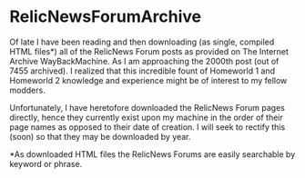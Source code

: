 # RelicNewsForumArchive
Of late I have been reading and then downloading (as single, compiled HTML files*) all of the RelicNews Forum posts as provided on The Internet Archive WayBackMachine. As I am approaching the 2000th post (out of 7455 archived). I realized that this incredible fount of Homeworld 1 and Homeworld 2 knowledge and experience might be of interest to my fellow modders.

Unfortunately, I have heretofore downloaded the RelicNews Forum pages directly, hence they currently exist upon my machine in the order of their page names as opposed to their date of creation. I will seek to rectify this (soon) so that they may be downloaded by year.

*As downloaded HTML files the RelicNews Forums are easily searchable by keyword or phrase.
